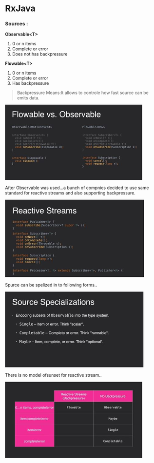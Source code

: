 # RxJava

### Sources :
**Observable\<T\>**    
  1) 0 or n items
  2) Complete or error<br>
  3) Does not has backpressure
  
**Flowable\<T\>**
  1) 0 or n items
  2) Complete or error
  3) Has backpressure
  
  >Backpressure Means:It allows to controle how fast source can be emits data.

  ![](https://github.com/eftakharahamaddb/SkillDevelopment/blob/master/images/observable_vs_flowable.JPG)
  
  After Observable was used...a bunch of compnies decided to use same standard for reactive streams and also supporting backpressure.
  
  ![](https://github.com/eftakharahamaddb/SkillDevelopment/blob/master/images/reactivestream_backressured.JPG)
  
  Spurce can be spelized in to following forms..
  
  ![](https://github.com/eftakharahamaddb/SkillDevelopment/blob/master/images/source_specialization.JPG)
  
  There is no model ofsunset for reactive stream..
  
  ![](https://github.com/eftakharahamaddb/SkillDevelopment/blob/master/images/reactivestream_no_subsets.JPG)

